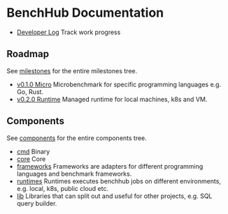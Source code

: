 # BenchHub Documentation

- [Developer Log](log) Track work progress

## Roadmap

See [milestones](milestones) for the entire milestones tree.

- [v0.1.0 Micro](milestones/v0.1.0-micro) Microbenchmark for specific programming languages e.g. Go, Rust.
- [v0.2.0 Runtime](milestones/v0.2.0-runtime) Managed runtime for local machines, k8s and VM.

## Components

See [components](components) for the entire components tree.

- [cmd](components/cmd) Binary
- [core](components/core) Core
- [frameworks](components/frameworks) Frameworks are adapters for different programming languages and benchmark frameworks.
- [runtimes](components/runtimes) Runtimes executes benchhub jobs on different environments, e.g. local, k8s, public cloud etc.
- [lib](components/lib) Libraries that can split out and useful for other projects, e.g. SQL query builder. 

